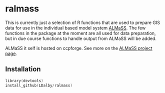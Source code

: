 # ralmass

This is currently just a selection of R functions that are used to prepare GIS data for use in the individual based model system [ALMaSS](http://almass.dk).
The few functions in the package at the moment are all used for data preparation, but in due course functions to handle output from ALMaSS will be added.

ALMaSS it self is hosted on ccpforge. See more on the [ALMaSS project page](http://ccpforge.cse.rl.ac.uk/gf/project/almass/).

## Installation
```s
library(devtools)
install_github(LDalby/ralmass)
```